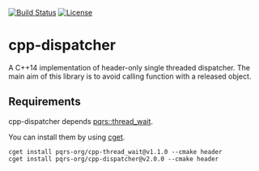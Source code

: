 [![Build Status](https://travis-ci.org/pqrs-org/cpp-dispatcher.svg?branch=master)](https://travis-ci.org/pqrs-org/cpp-dispatcher)
[![License](https://img.shields.io/badge/license-Boost%20Software%20License-blue.svg)](https://github.com/pqrs-org/cpp-dispatcher/blob/master/LICENSE.md)

# cpp-dispatcher

A C++14 implementation of header-only single threaded dispatcher.
The main aim of this library is to avoid calling function with a released object.

## Requirements

cpp-dispatcher depends [pqrs::thread_wait](https://github.com/pqrs-org/cpp-thread_wait).

You can install them by using [cget](https://github.com/pfultz2/cget).

```shell
cget install pqrs-org/cpp-thread_wait@v1.1.0 --cmake header
cget install pqrs-org/cpp-dispatcher@v2.0.0 --cmake header
```
